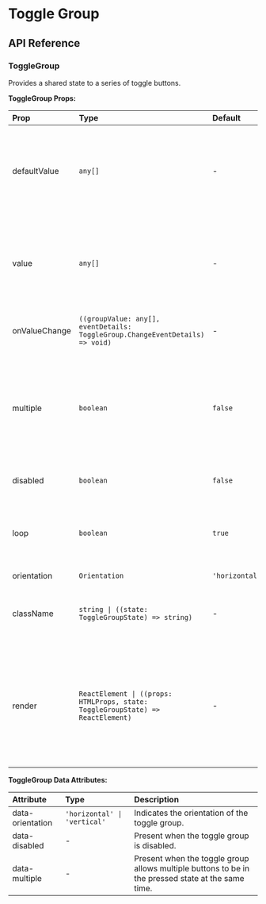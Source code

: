 # Toggle Group

[//]: types.ts '<-- Autogenerated By (do not edit the following markdown directly)'

## API Reference

### ToggleGroup

Provides a shared state to a series of toggle buttons.

**ToggleGroup Props:**

| Prop          | Type                                                                            | Default        | Description                                                                                                                                                                              |
| :------------ | :------------------------------------------------------------------------------ | :------------- | :--------------------------------------------------------------------------------------------------------------------------------------------------------------------------------------- |
| defaultValue  | `any[]`                                                                         | -              | The open state of the toggle group represented by an array of the values of all pressed toggle buttons. This is the uncontrolled counterpart of `value`.                                 |
| value         | `any[]`                                                                         | -              | The open state of the toggle group represented by an array of the values of all pressed toggle buttons. This is the controlled counterpart of `defaultValue`.                            |
| onValueChange | `((groupValue: any[], eventDetails: ToggleGroup.ChangeEventDetails) => void)`   | -              | Callback fired when the pressed states of the toggle group changes.                                                                                                                      |
| multiple      | `boolean`                                                                       | `false`        | When `false` only one item in the group can be pressed. If any item in the group becomes pressed, the others will become unpressed. When `true` multiple items can be pressed.           |
| disabled      | `boolean`                                                                       | `false`        | Whether the toggle group should ignore user interaction.                                                                                                                                 |
| loop          | `boolean`                                                                       | `true`         | Whether to loop keyboard focus back to the first item when the end of the list is reached while using the arrow keys.                                                                    |
| orientation   | `Orientation`                                                                   | `'horizontal'` | -                                                                                                                                                                                        |
| className     | `string \| ((state: ToggleGroupState) => string)`                               | -              | CSS class applied to the element, or a function that returns a class based on the component’s state.                                                                                     |
| render        | `ReactElement \| ((props: HTMLProps, state: ToggleGroupState) => ReactElement)` | -              | Allows you to replace the component’s HTML element with a different tag, or compose it with another component.Accepts a `ReactElement` or a function that returns the element to render. |

**ToggleGroup Data Attributes:**

| Attribute        | Type                         | Description                                                                                        |
| :--------------- | :--------------------------- | :------------------------------------------------------------------------------------------------- |
| data-orientation | `'horizontal' \| 'vertical'` | Indicates the orientation of the toggle group.                                                     |
| data-disabled    | -                            | Present when the toggle group is disabled.                                                         |
| data-multiple    | -                            | Present when the toggle group allows multiple buttons to be in the pressed state at the same time. |
